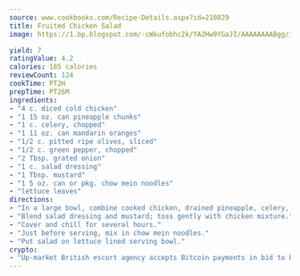 ```yaml
---
source: www.cookbooks.com/Recipe-Details.aspx?id=210829
title: Fruited Chicken Salad
image: https://1.bp.blogspot.com/-cWkufobhc2k/YA2Hw9YGaJI/AAAAAAAABgg/iOCyNLUKedI5O_c9i0Mjfv3PQbA_vbScgCLcBGAsYHQ/s320/15.png

yield: 7
ratingValue: 4.2
calories: 185 calories
reviewCount: 124
cookTime: PT2H
prepTime: PT26M
ingredients:
- "4 c. diced cold chicken"
- "1 15 oz. can pineapple chunks"
- "1 c. celery, chopped"
- "1 11 oz. can mandarin oranges"
- "1/2 c. pitted ripe olives, sliced"
- "1/2 c. green pepper, chopped"
- "2 Tbsp. grated onion"
- "1 c. salad dressing"
- "1 Tbsp. mustard"
- "1 5 oz. can or pkg. chow mein noodles"
- "lettuce leaves"
directions:
- "In a large bowl, combine cooked chicken, drained pineapple, celery, oranges, olives, green pepper and onion."
- "Blend salad dressing and mustard; toss gently with chicken mixture."
- "Cover and chill for several hours."
- "Just before serving, mix in chow mein noodles."
- "Put salad on lettuce lined serving bowl."
crypto:
- "Up-market British escort agency accepts Bitcoin payments in bid to boost worker safety and client anonymity."
---
```

